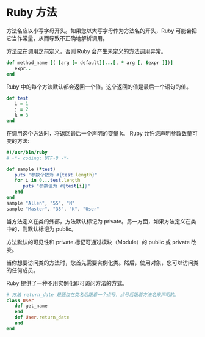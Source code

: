 # Ruby 方法

方法名应以小写字母开头。如果您以大写字母作为方法名的开头，Ruby 可能会把它当作常量，从而导致不正确地解析调用。

方法应在调用之前定义，否则 Ruby 会产生未定义的方法调用异常。

```ruby
def method_name [( [arg [= default]]...[, * arg [, &expr ]])]
   expr..
end
```

Ruby 中的每个方法默认都会返回一个值。这个返回的值是最后一个语句的值。

```ruby
def test
   i = 1
   j = 2
   k = 3
end
```

在调用这个方法时，将返回最后一个声明的变量 k。
Ruby 允许您声明参数数量可变的方法:

```ruby
#!/usr/bin/ruby
# -*- coding: UTF-8 -*-

def sample (*test)
   puts "参数个数为 #{test.length}"
   for i in 0...test.length
      puts "参数值为 #{test[i]}"
   end
end
sample "Allen", "55", "M"
sample "Master", "35", "K", "User"
```

当方法定义在类的外部，方法默认标记为 private。另一方面，如果方法定义在类中的，则默认标记为 public。

方法默认的可见性和 private 标记可通过模块（Module）的 public 或 private 改变。

当你想要访问类的方法时，您首先需要实例化类。然后，使用对象，您可以访问类的任何成员。

Ruby 提供了一种不用实例化即可访问方法的方式。

```ruby
# 方法 return_date 是通过在类名后跟着一个点号，点号后跟着方法名来声明的。
class User
   def get_name
   end
   def User.return_date
   end
end
```
